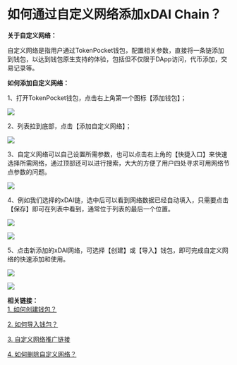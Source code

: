# 如何通过自定义网络添加xDAI Chain？

**关于自定义网络：**

自定义网络是指用户通过TokenPocket钱包，配置相关参数，直接将一条链添加到钱包，以达到钱包原生支持的体验，包括但不仅限于DApp访问，代币添加，交易记录等。



**如何添加自定义网络：**

1、打开TokenPocket钱包，点击右上角第一个图标【添加钱包】；

![](../.gitbook/assets/xdai01.png)

2、列表拉到底部，点击【添加自定义网络】；

![](../.gitbook/assets/xdai02.jpg)

3、自定义网络可以自己设置所需参数，也可以点击右上角的【快捷入口】来快速选择所需网络，通过顶部还可以进行搜索，大大的方便了用户四处寻求可用网络节点参数的问题。

![](../.gitbook/assets/xdai1.jpg)

4、例如我们选择的xDAI链，选中后可以看到网络数据已经自动填入，只需要点击【保存】即可在列表中看到，通常位于列表的最后一个位置。

![](../.gitbook/assets/xdai2.jpg)

![](../.gitbook/assets/xdai3%20%281%29.jpg)

5、点击新添加的xDAI网络，可选择【创建】或【导入】钱包，即可完成自定义网络的快速添加和使用。

![](../.gitbook/assets/xdai4.jpg)

![](../.gitbook/assets/xdai5.jpg)

**相关链接：**  
[1. 如何创建钱包？](https://tphelp.gitbook.io/cn/wallet-management/create-wallet)

[2. 如何导入钱包？](https://tphelp.gitbook.io/cn/wallet-management/import-wallet)

[3. 自定义网络推广链接](https://tphelp.gitbook.io/cn/wallet-operation/customize-network-add-link)

[4. 如何删除自定义网络？](https://tphelp.gitbook.io/cn/wallet-operation/ru-he-shan-chu-zi-ding-yi-wang-luo)

